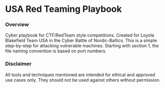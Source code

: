 # USA Red Teaming Playbook
### Overview
Cyber playbook for CTF/RedTeam style competitions. Created for Loyola Blakefield Team USA in the Cyber Battle of Nordic-Baltics. This is a simple step-by-step for attacking vulnerable machines. 
Starting with section 1, the file naming convention is based on port numbers.


### Disclaimer
All tools and techniques mentioned are intended for ethical and approved use cases only. They should not be used against others without permission.
